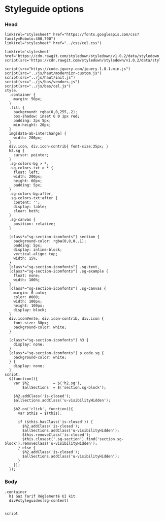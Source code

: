 # Styleguide options

### Head

    link(rel="stylesheet" href="https://fonts.googleapis.com/css?family=Roboto:400,700")
    link(rel="stylesheet" href="../css/cel.css")

    link(rel='stylesheet' href='https://cdn.rawgit.com/styledown/styledown/v1.0.2/data/styledown.css')
    script(src='https://cdn.rawgit.com/styledown/styledown/v1.0.2/data/styledown.js')

    script(src="https://code.jquery.com/jquery-1.8.1.min.js")
    script(src="../js/haut/modernizr-custom.js")
    script(src="../js/haut/init.js")
    script(src="../js/bas/vendors.js")
    script(src="../js/bas/cel.js")
    style.
      .container {
        margin: 50px;
      }
      .fill {
        background: rgba(0,0,255,.2);
        box-shadow: inset 0 0 1px red;
        padding: 2px 5px;
        min-height: 20px;
      }
      img[data-ab-interchange] {
        width: 200px;
      }
      div.icon, div.icon-contrib{ font-size:35px; }
      h2.sg {
        cursor: pointer;
      }
      .sg-colors-bg > *,
      .sg-colors-txt > * {
        float: left;
        width: 200px;
        height: 60px;
        padding: 5px;
      }
      .sg-colors-bg:after,
      .sg-colors-txt:after {
        content: '';
        display: table;
        clear: both;
      }
      .sg-canvas {
        position: relative;
      }

      [class*="sg-section-iconfonts"] section {
        background-color: rgba(0,0,0,.1);
        padding: 5px;
        display: inline-block;
        vertical-align: top;
        width: 15%;
      }
      [class*="sg-section-iconfonts"] .sg-text,
      [class*="sg-section-iconfonts"] .sg-example {
        float: none;
        width: 100%;
      }
      [class*="sg-section-iconfonts"] .sg-canvas {
        margin: 0 auto;
        color: #000;
        width: 100px;
        height: 100px;
        display: block;
      }
      div.iconVente, div.icon-contrib, div.icon {
        font-size: 80px;
        background-color: white;
      }

      [class*="sg-section-iconfonts"] h3 {
        display: none;
      }
      [class*="sg-section-iconfonts"] p code.sg {
        background-color: white;
      } {
        display: none;
      }
    script.
      $(function(){
        var $h2           = $('h2.sg'),
            $allSections  = $('section.sg-block');

        $h2.addClass('is-closed');
        $allSections.addClass('u-visibilityHidden');

        $h2.on('click', function(){
          var $this = $(this);

          if ($this.hasClass('is-closed')) {
            $h2.addClass('is-closed');
            $allSections.addClass('u-visibilityHidden');
            $this.removeClass('is-closed');
            $this.closest('.sg-section').find('section.sg-block').removeClass('u-visibilityHidden');
          } else {
            $h2.addClass('is-closed');
            $allSections.addClass('u-visibilityHidden');
          }
        });
      });


### Body

    .container
      h1 Gaz Tarif Réglementé UI kit
      div#styleguides(sg-content)


    script
